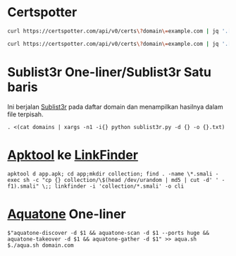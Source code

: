 # Certspotter

```zsh
curl https://certspotter.com/api/v0/certs\?domain\=example.com | jq '.[].dns_names[]' | sed 's/\"//g' | sed 's/\*\.//g' | uniq
```

```zsh
curl https://certspotter.com/api/v0/certs\?domain\=example.com | jq '.[].dns_names[]' | sed 's/\"//g' | sed 's/\*\.//g' | uniq | dig +short -f - | uniq | nmap -T5 -Pn -sS -i - -p 80,443,21,22,8080,8081,8443 --open -n -oG -
```

# Sublist3r One-liner/Sublist3r Satu baris

Ini berjalan [Sublist3r](https://github.com/aboul3la/Sublist3r) pada daftar domain dan menampilkan hasilnya dalam file terpisah.

```
. <(cat domains | xargs -n1 -i{} python sublist3r.py -d {} -o {}.txt)
```

# [Apktool](https://ibotpeaches.github.io/Apktool/) ke [LinkFinder](https://github.com/GerbenJavado/LinkFinder)

```
apktool d app.apk; cd app;mkdir collection; find . -name \*.smali -exec sh -c "cp {} collection/\$(head /dev/urandom | md5 | cut -d' ' -f1).smali" \;; linkfinder -i 'collection/*.smali' -o cli
```

# [Aquatone](https://github.com/michenriksen/aquatone/) One-liner

```
$"aquatone-discover -d $1 && aquatone-scan -d $1 --ports huge && aquatone-takeover -d $1 && aquatone-gather -d $1" >> aqua.sh
$./aqua.sh domain.com
```
